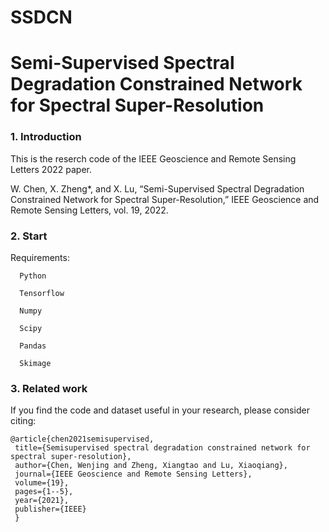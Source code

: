 # SSDCN

# Semi-Supervised Spectral Degradation Constrained Network for Spectral Super-Resolution

### 1. Introduction

This is the reserch code of the IEEE Geoscience and Remote Sensing Letters 2022 paper.

W. Chen, X. Zheng*, and X. Lu, “Semi-Supervised Spectral Degradation Constrained Network for Spectral Super-Resolution,” IEEE Geoscience and Remote Sensing Letters, vol. 19, 2022.


### 2. Start

Requirements:

	  Python
	
	  Tensorflow
	
	  Numpy
	
	  Scipy
	
	  Pandas
	
	  Skimage


### 3. Related work

If you find the code and dataset useful in your research, please consider citing:

	@article{chen2021semisupervised,
	 title={Semisupervised spectral degradation constrained network for spectral super-resolution},
     author={Chen, Wenjing and Zheng, Xiangtao and Lu, Xiaoqiang},
     journal={IEEE Geoscience and Remote Sensing Letters},
     volume={19},
     pages={1--5},
     year={2021},
     publisher={IEEE}
     }




